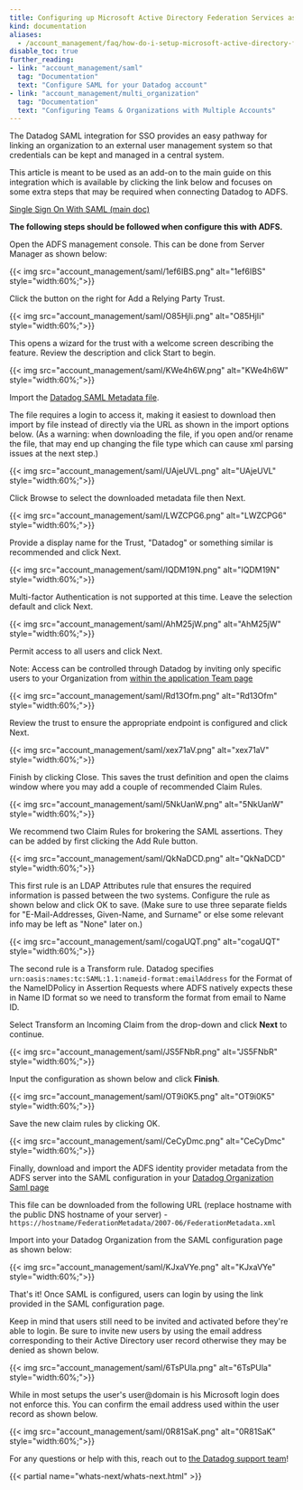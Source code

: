 ```yaml
---
title: Configuring up Microsoft Active Directory Federation Services as a SAML IdP
kind: documentation
aliases:
  - /account_management/faq/how-do-i-setup-microsoft-active-directory-federation-services-as-a-saml-idp/
disable_toc: true
further_reading:
- link: "account_management/saml"
  tag: "Documentation"
  text: "Configure SAML for your Datadog account"
- link: "account_management/multi_organization"
  tag: "Documentation"
  text: "Configuring Teams & Organizations with Multiple Accounts"
---
```

The Datadog SAML integration for SSO provides an easy pathway for linking an organization to an external user management system so that credentials can be kept and managed in a central system.

This article is meant to be used as an add-on to the main guide on this integration which is available by clicking the link below and focuses on some extra steps that may be required when connecting Datadog to ADFS.

[Single Sign On With SAML (main doc)][1]

**The following steps should be followed when configure this with ADFS.**

Open the ADFS management console. This can be done from Server Manager as shown below:

{{< img src="account_management/saml/1ef6IBS.png" alt="1ef6IBS"  style="width:60%;">}}

Click the button on the right for Add a Relying Party Trust.

{{< img src="account_management/saml/O85HjIi.png" alt="O85HjIi"  style="width:60%;">}}

This opens a wizard for the trust with a welcome screen describing the feature. Review the description and click Start to begin.

{{< img src="account_management/saml/KWe4h6W.png" alt="KWe4h6W"  style="width:60%;">}}

Import the [Datadog SAML Metadata file][2].

The file requires a login to access it, making it easiest to download then import by file instead of directly via the URL as shown in the import options below. (As a warning: when downloading the file, if you open and/or rename the file, that may end up changing the file type which can cause xml parsing issues at the next step.)

{{< img src="account_management/saml/UAjeUVL.png" alt="UAjeUVL"  style="width:60%;">}}

Click Browse to select the downloaded metadata file then Next.

{{< img src="account_management/saml/LWZCPG6.png" alt="LWZCPG6"  style="width:60%;">}}

Provide a display name for the Trust, "Datadog" or something similar is recommended and click Next.

{{< img src="account_management/saml/IQDM19N.png" alt="IQDM19N"  style="width:60%;">}}

Multi-factor Authentication is not supported at this time. Leave the selection default and click Next.

{{< img src="account_management/saml/AhM25jW.png" alt="AhM25jW"  style="width:60%;">}}

Permit access to all users and click Next.

Note: Access can be controlled through Datadog by inviting only specific users to your Organization from [within the application Team page][3]

{{< img src="account_management/saml/Rd13Ofm.png" alt="Rd13Ofm"  style="width:60%;">}}

Review the trust to ensure the appropriate endpoint is configured and click Next.

{{< img src="account_management/saml/xex71aV.png" alt="xex71aV"  style="width:60%;">}}

Finish by clicking Close. This saves the trust definition and open the claims window where you may add a couple of recommended Claim Rules.

{{< img src="account_management/saml/5NkUanW.png" alt="5NkUanW"  style="width:60%;">}}

We recommend two Claim Rules for brokering the SAML assertions. They can be added by first clicking the Add Rule button.

{{< img src="account_management/saml/QkNaDCD.png" alt="QkNaDCD"  style="width:60%;">}}

This first rule is an LDAP Attributes rule that ensures the required information is passed between the two systems. Configure the rule as shown below and click OK to save. (Make sure to use three separate fields for "E-Mail-Addresses, Given-Name, and Surname" or else some relevant info may be left as "None" later on.)

{{< img src="account_management/saml/cogaUQT.png" alt="cogaUQT"  style="width:60%;">}}

The second rule is a Transform rule. Datadog specifies `urn:oasis:names:tc:SAML:1.1:nameid-format:emailAddress` for the Format of the NameIDPolicy in Assertion Requests where ADFS natively expects these in Name ID format so we need to transform the format from email to Name ID.

Select Transform an Incoming Claim from the drop-down and click **Next** to continue.

{{< img src="account_management/saml/JS5FNbR.png" alt="JS5FNbR"  style="width:60%;">}}

Input the configuration as shown below and click **Finish**.

{{< img src="account_management/saml/OT9i0K5.png" alt="OT9i0K5"  style="width:60%;">}}

Save the new claim rules by clicking OK.

{{< img src="account_management/saml/CeCyDmc.png" alt="CeCyDmc"  style="width:60%;">}}

Finally, download and import the ADFS identity provider metadata from the ADFS server into the SAML configuration in your [Datadog Organization Saml page][4]

This file can be downloaded from the following URL (replace hostname with the public DNS hostname of your server) - `https://hostname/FederationMetadata/2007-06/FederationMetadata.xml`

Import into your Datadog Organization from the SAML configuration page as shown below:

{{< img src="account_management/saml/KJxaVYe.png" alt="KJxaVYe"  style="width:60%;">}}

That's it! Once SAML is configured, users can login by using the link provided in the SAML configuration page.

Keep in mind that users still need to be invited and activated before they're able to login. Be sure to invite new users by using the email address corresponding to their Active Directory user record otherwise they may be denied as shown below.

{{< img src="account_management/saml/6TsPUla.png" alt="6TsPUla"  style="width:60%;">}}

While in most setups the user's user@domain is his  Microsoft login does not enforce this. You can confirm the email address used within the user record as shown below.

{{< img src="account_management/saml/0R81SaK.png" alt="0R81SaK"  style="width:60%;">}}

For any questions or help with this, reach out to [the Datadog support team][5]!

{{< partial name="whats-next/whats-next.html" >}}

[1]: /account_management/saml
[2]: https://app.datadoghq.com/account/saml/metadata.xml
[3]: https://app.datadoghq.com/account/team
[4]: https://app.datadoghq.com/saml/saml_setup
[5]: /help

